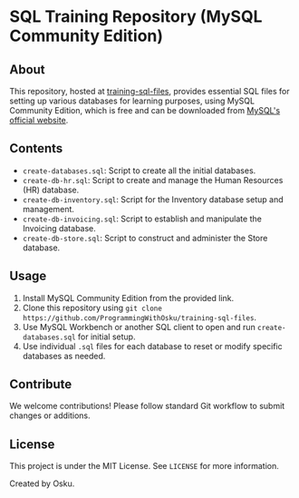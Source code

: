 # SQL Training Repository (MySQL Community Edition)

## About

This repository, hosted at [training-sql-files](https://github.com/ProgrammingWithOsku/training-sql-files), provides essential SQL files for setting up various databases for learning purposes, using MySQL Community Edition, which is free and can be downloaded from [MySQL's official website](https://www.mysql.com/).

## Contents

- `create-databases.sql`: Script to create all the initial databases.
- `create-db-hr.sql`: Script to create and manage the Human Resources (HR) database.
- `create-db-inventory.sql`: Script for the Inventory database setup and management.
- `create-db-invoicing.sql`: Script to establish and manipulate the Invoicing database.
- `create-db-store.sql`: Script to construct and administer the Store database.

## Usage

1. Install MySQL Community Edition from the provided link.
2. Clone this repository using `git clone https://github.com/ProgrammingWithOsku/training-sql-files`.
3. Use MySQL Workbench or another SQL client to open and run `create-databases.sql` for initial setup.
4. Use individual `.sql` files for each database to reset or modify specific databases as needed.

## Contribute

We welcome contributions! Please follow standard Git workflow to submit changes or additions.

## License

This project is under the MIT License. See `LICENSE` for more information.

Created by Osku.